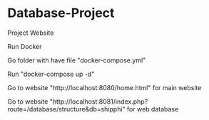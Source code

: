 # Database-Project
Project Website

Run Docker

Go folder with have file "docker-compose.yml"

Run "docker-compose up -d"

Go to website "http://localhost:8080/home.html" for main website

Go to website "http://localhost:8081/index.php?route=/database/structure&db=shipphi" for web database
